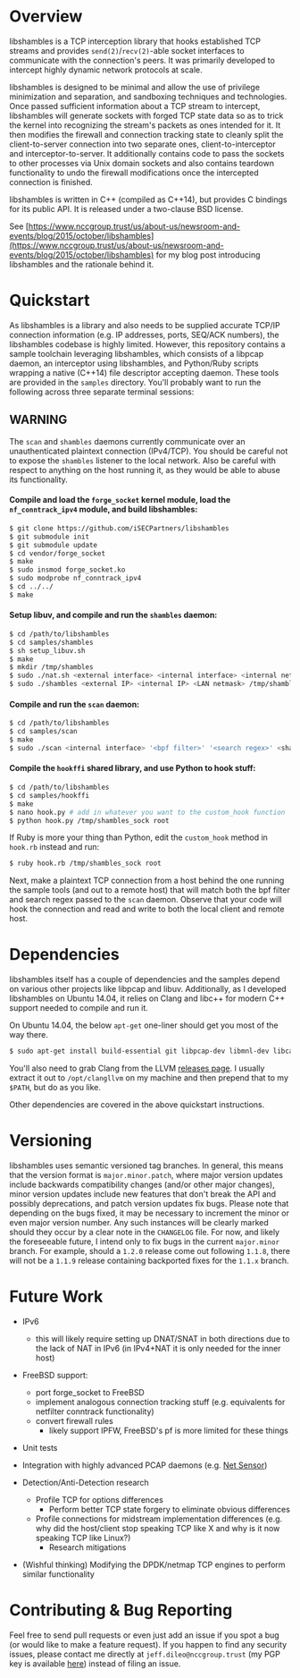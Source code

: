 # Overview

libshambles is a TCP interception library that hooks established TCP streams
and provides `send(2)`/`recv(2)`-able socket interfaces to communicate with the
connection's peers. It was primarily developed to intercept highly dynamic
network protocols at scale. 

libshambles is designed to be minimal and allow the use of privilege
minimization and separation, and sandboxing techniques and technologies. Once
passed sufficient information about a TCP stream to intercept, libshambles will
generate sockets with forged TCP state data so as to trick the kernel into
recognizing the stream's packets as ones intended for it. It then modifies the
firewall and connection tracking state to cleanly split the client-to-server
connection into two separate ones, client-to-interceptor and
interceptor-to-server. It additionally contains code to pass the sockets to
other processes via Unix domain sockets and also contains teardown
functionality to undo the firewall modifications once the intercepted
connection is finished.

libshambles is written in C++ (compiled as C++14), but provides C bindings for
its public API. It is released under a two-clause BSD license.

See
[https://www.nccgroup.trust/us/about-us/newsroom-and-events/blog/2015/october/libshambles](https://www.nccgroup.trust/us/about-us/newsroom-and-events/blog/2015/october/libshambles)
for my blog post introducing libshambles and the rationale behind it.

# Quickstart

As libshambles is a library and also needs to be supplied accurate TCP/IP
connection information (e.g. IP addresses, ports, SEQ/ACK numbers), the
libshambles codebase is highly limited. However, this repository contains a
sample toolchain leveraging libshambles, which consists of a libpcap daemon, an
interceptor using
libshambles, and Python/Ruby scripts wrapping a native (C++14) file descriptor
accepting daemon. These tools are provided in the `samples` directory. You'll
probably want to run the following across three separate terminal sessions:

## WARNING

The `scan` and `shambles` daemons currently communicate over an unauthenticated
plaintext connection (IPv4/TCP). You should be careful not to expose the
`shambles` listener to the local network. Also be careful with respect to
anything on the host running it, as  they would be able to abuse its
functionality.

#### Compile and load the `forge_socket` kernel module, load the `nf_conntrack_ipv4` module, and build libshambles:
```bash
$ git clone https://github.com/iSECPartners/libshambles
$ git submodule init
$ git submodule update
$ cd vendor/forge_socket
$ make
$ sudo insmod forge_socket.ko
$ sudo modprobe nf_conntrack_ipv4
$ cd ../../
$ make
```

#### Setup libuv, and compile and run the `shambles` daemon:
```bash
$ cd /path/to/libshambles
$ cd samples/shambles
$ sh setup_libuv.sh
$ make
$ mkdir /tmp/shambles
$ sudo ./nat.sh <external interface> <internal interface> <internal network> [blacklist network]
$ sudo ./shambles <external IP> <internal IP> <LAN netmask> /tmp/shambles/shambles_sock <bind address> <bind socket>
```

#### Compile and run the `scan` daemon:
```bash
$ cd /path/to/libshambles
$ cd samples/scan
$ make
$ sudo ./scan <internal interface> '<bpf filter>' '<search regex>' <shambles bind address> <shambles bind socket>
```

#### Compile the `hookffi` shared library, and use Python to hook stuff:
```bash
$ cd /path/to/libshambles
$ cd samples/hookffi
$ make
$ nano hook.py # add in whatever you want to the custom_hook function
$ python hook.py /tmp/shambles_sock root
```
If Ruby is more your thing than Python, edit the `custom_hook` method in
`hook.rb` instead and run:

```bash
$ ruby hook.rb /tmp/shambles_sock root
```

Next, make a plaintext TCP connection from a host behind the one running the
sample tools (and out to a remote host) that will match both the bpf filter and
search regex passed to the `scan` daemon. Observe that your code will hook the
connection and read and write to both the local client and remote host.


# Dependencies
libshambles itself has a couple of dependencies and the samples depend on
various other projects like libpcap and libuv. Additionally, as I developed
libshambles on Ubuntu 14.04, it relies on Clang and libc++ for modern C++
support needed to compile and run it.

On Ubuntu 14.04, the below `apt-get` one-liner should get you most of the way
there.
```bash
$ sudo apt-get install build-essential git libpcap-dev libmnl-dev libcap-dev libc++-dev libc++abi1 libc++1 libtool automake autotools-dev
```
You'll also need to grab Clang from the LLVM
[releases page](http://llvm.org/releases/download.html). I usually
extract it out to `/opt/clangllvm` on my machine and then prepend that to my
`$PATH`, but do as you like.

Other dependencies are covered in the above quickstart instructions.

# Versioning
libshambles uses semantic versioned tag branches. In general, this means that
the version format is `major.minor.patch`, where major version updates include
backwards compatibility changes (and/or other major changes), minor version
updates include new features that don't break the API and possibly
deprecations, and patch version updates fix bugs. Please note that depending on
the bugs fixed, it may be necessary to increment the minor or even major
version number. Any such instances will be clearly marked should they occur by
a clear note in the `CHANGELOG` file. For now, and likely the foreseeable
future, I intend only to fix bugs in the current `major.minor` branch. For
example, should a `1.2.0` release come out following `1.1.8`, there will not be
a `1.1.9` release containing backported fixes for the `1.1.x` branch.

# Future Work
- IPv6
    - this will likely require setting up DNAT/SNAT in both directions due to
      the lack of NAT in IPv6 (in IPv4+NAT it is only needed for the inner
      host)

- FreeBSD support:
    - port forge_socket to FreeBSD
    - implement analogous connection tracking stuff (e.g. equivalents for
      netfilter conntrack functionality)
    - convert firewall rules
        - likely support IPFW, FreeBSD's pf is more limited for these things

- Unit tests

- Integration with highly advanced PCAP daemons
  (e.g. [Net Sensor](https://isis.poly.edu/~bk/netsensor/))

- Detection/Anti-Detection research
    - Profile TCP for options differences
        - Perform better TCP state forgery to eliminate obvious differences
    - Profile connections for midstream implementation differences (e.g. why
      did the host/client stop speaking TCP like X and why is it now speaking
      TCP like Linux?)
        - Research mitigations

- (Wishful thinking) Modifying the DPDK/netmap TCP engines to perform similar
  functionality


# Contributing & Bug Reporting

Feel free to send pull requests or even just add an issue if you spot a bug (or
would like to make a feature request). If you happen to find any security
issues, please contact me directly at `jeff.dileo@nccgroup.trust` (my PGP key is
available [here](https://isecpartners.github.io/keys/jdileo.asc)) instead of
filing an issue.
